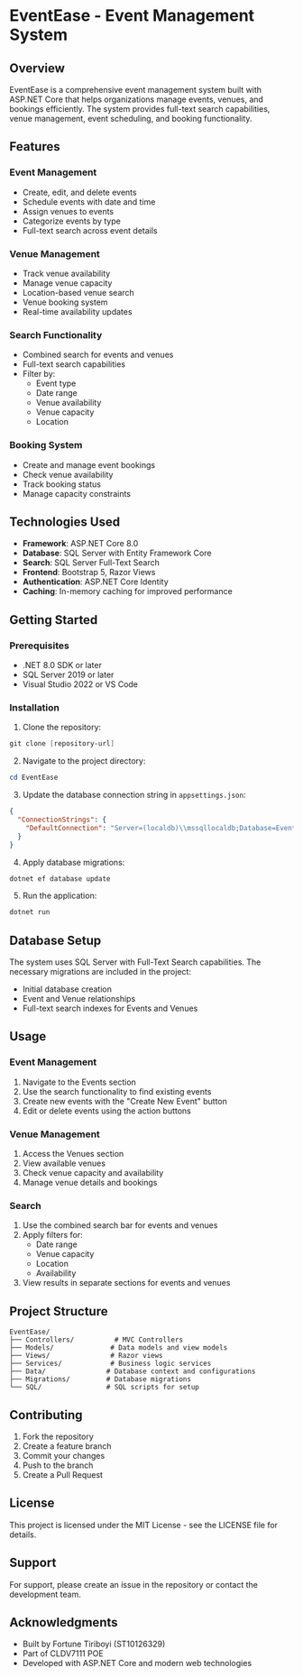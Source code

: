 # EventEase - Event Management System

## Overview
EventEase is a comprehensive event management system built with ASP.NET Core that helps organizations manage events, venues, and bookings efficiently. The system provides full-text search capabilities, venue management, event scheduling, and booking functionality.

## Features

### Event Management
- Create, edit, and delete events
- Schedule events with date and time
- Assign venues to events
- Categorize events by type
- Full-text search across event details

### Venue Management
- Track venue availability
- Manage venue capacity
- Location-based venue search
- Venue booking system
- Real-time availability updates

### Search Functionality
- Combined search for events and venues
- Full-text search capabilities
- Filter by:
  - Event type
  - Date range
  - Venue availability
  - Venue capacity
  - Location

### Booking System
- Create and manage event bookings
- Check venue availability
- Track booking status
- Manage capacity constraints

## Technologies Used

- **Framework**: ASP.NET Core 8.0
- **Database**: SQL Server with Entity Framework Core
- **Search**: SQL Server Full-Text Search
- **Frontend**: Bootstrap 5, Razor Views
- **Authentication**: ASP.NET Core Identity
- **Caching**: In-memory caching for improved performance

## Getting Started

### Prerequisites
- .NET 8.0 SDK or later
- SQL Server 2019 or later
- Visual Studio 2022 or VS Code

### Installation

1. Clone the repository:
```powershell
git clone [repository-url]
```

2. Navigate to the project directory:
```powershell
cd EventEase
```

3. Update the database connection string in `appsettings.json`:
```json
{
  "ConnectionStrings": {
    "DefaultConnection": "Server=(localdb)\\mssqllocaldb;Database=EventEase;Trusted_Connection=True;MultipleActiveResultSets=true"
  }
}
```

4. Apply database migrations:
```powershell
dotnet ef database update
```

5. Run the application:
```powershell
dotnet run
```

## Database Setup

The system uses SQL Server with Full-Text Search capabilities. The necessary migrations are included in the project:
- Initial database creation
- Event and Venue relationships
- Full-text search indexes for Events and Venues

## Usage

### Event Management
1. Navigate to the Events section
2. Use the search functionality to find existing events
3. Create new events with the "Create New Event" button
4. Edit or delete events using the action buttons

### Venue Management
1. Access the Venues section
2. View available venues
3. Check venue capacity and availability
4. Manage venue details and bookings

### Search
1. Use the combined search bar for events and venues
2. Apply filters for:
   - Date range
   - Venue capacity
   - Location
   - Availability
3. View results in separate sections for events and venues

## Project Structure

```
EventEase/
├── Controllers/          # MVC Controllers
├── Models/              # Data models and view models
├── Views/               # Razor views
├── Services/            # Business logic services
├── Data/               # Database context and configurations
├── Migrations/         # Database migrations
└── SQL/                # SQL scripts for setup
```

## Contributing

1. Fork the repository
2. Create a feature branch
3. Commit your changes
4. Push to the branch
5. Create a Pull Request

## License

This project is licensed under the MIT License - see the LICENSE file for details.

## Support

For support, please create an issue in the repository or contact the development team.

## Acknowledgments

- Built by Fortune Tiriboyi (ST10126329)
- Part of CLDV7111 POE
- Developed with ASP.NET Core and modern web technologies
